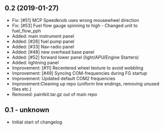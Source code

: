 0.2 (2019-01-27)
-----------------------------------------------------------
- Fix: [#51] MCP Speedknob uses wrong mousewheel direction 
- Fix: [#53] Fuel flow gauge spinning to high - Changed unit to fuel_flow_pph
- Added: main instrument panel
- Added: [#26] fuel pump panel
- Added: [#33] Nav-radio panel
- Added: [#48] new overhead base panel
- Added: [#52] forward lower panel (light/APU/Engine Starters)
- Added: lightning panel
- Improvement: [#11] Recentered wheel texture to avoid wobbling
- Improvement: [#49] Syncing COM-frequencies during FG startup
- Improvement: Updated default COM2 frequencies
- Improvement:Cleaning up repo (uniform line endings, removing unused files etc.)
- Removed: paintkit.tar.gz out of main repo


0.1 - unknown
-----------------------------------------------------------
- Initial start of changelog